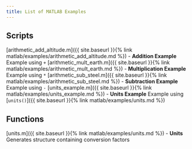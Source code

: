 ```yaml
---
title: List of MATLAB Examples
---
```


## Scripts
[arithmetic_add_altitude.m]({{ site.baseurl }}{% link matlab/examples/arithmetic_add_altitude.md %}) - **Addition Example** Example using `+`
[arithmetic_mult_earth.m]({{ site.baseurl }}{% link matlab/examples/arithmetic_mult_earth.md %}) - **Multiplication Example** Example using `*`
[arithmetic_sub_steel.m]({{ site.baseurl }}{% link matlab/examples/arithmetic_sub_steel.md %}) - **Subtraction Example** Example using `-`
[units_example.m]({{ site.baseurl }}{% link matlab/examples/units_example.md %}) - **Units Example** Example using [`units()`]({{ site.baseurl }}{% link matlab/examples/units.md %})

## Functions
[units.m]({{ site.baseurl }}{% link matlab/examples/units.md %}) - **Units** Generates structure containing conversion factors
